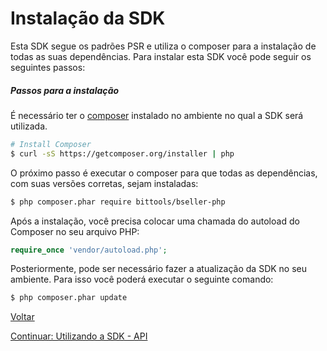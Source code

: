 # Instalação da SDK

Esta SDK segue os padrões PSR e utiliza o composer para a instalação de todas as suas dependências.
Para instalar esta SDK você pode seguir os seguintes passos:

##### Passos para a instalação

É necessário ter o [composer](https://getcomposer.org/download/) instalado no ambiente no qual a SDK será utilizada.

```bash
# Install Composer
$ curl -sS https://getcomposer.org/installer | php 
```

O próximo passo é executar o composer para que todas as dependências, com suas versões corretas, sejam instaladas:

```bash
$ php composer.phar require bittools/bseller-php
```

Após a instalação, você precisa colocar uma chamada do autoload do Composer no seu arquivo PHP:

```php
require_once 'vendor/autoload.php';
```

Posteriormente, pode ser necessário fazer a atualização da SDK no seu ambiente. Para isso você poderá executar o seguinte comando:

```bash
$ php composer.phar update
```

[Voltar](../README.md)

[Continuar: Utilizando a SDK - API](usage/API.md)
